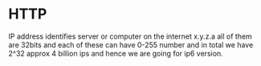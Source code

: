 # HTTP
IP address identifies server or computer on the internet
x.y.z.a
all of them are 32bits and each of these can have 0-255 number 
and in total we have 2^32 approx 4 billion ips and hence we are going for ip6 version.
